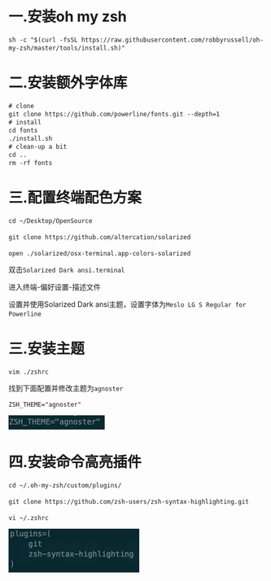 # 一.安装oh my zsh

```shell
sh -c "$(curl -fsSL https://raw.githubusercontent.com/robbyrussell/oh-my-zsh/master/tools/install.sh)"
```

# 二.安装额外字体库

```shell
# clone
git clone https://github.com/powerline/fonts.git --depth=1
# install
cd fonts
./install.sh
# clean-up a bit
cd ..
rm -rf fonts
```

# 三.配置终端配色方案

```shell
cd ~/Desktop/OpenSource

git clone https://github.com/altercation/solarized

open ./solarized/osx-terminal.app-colors-solarized
```

双击`Solarized Dark ansi.terminal`

进入终端-偏好设置-描述文件

设置并使用Solarized Dark ansi主题，设置字体为`Meslo LG S Regular for Powerline`

# 三.安装主题

```shell
vim ./zshrc
```

找到下面配置并修改主题为`agnoster`

```shell
ZSH_THEME="agnoster"
```

![](https://raw.githubusercontent.com/MrWater233/PictureHost/master/20201121120459.png)

# 四.安装命令高亮插件

```shell
cd ~/.oh-my-zsh/custom/plugins/

git clone https://github.com/zsh-users/zsh-syntax-highlighting.git

vi ~/.zshrc
```

![](https://raw.githubusercontent.com/MrWater233/PictureHost/master/20201121120600.png)

